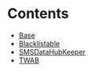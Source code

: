 

# Contents
- [Base](Base.sol/abstract.Base.md)
- [Blacklistable](Blacklistable.sol/abstract.Blacklistable.md)
- [SMSDataHubKeeper](SMSDataHubKeeper.sol/abstract.SMSDataHubKeeper.md)
- [TWAB](TWAB.sol/contract.TWAB.md)

